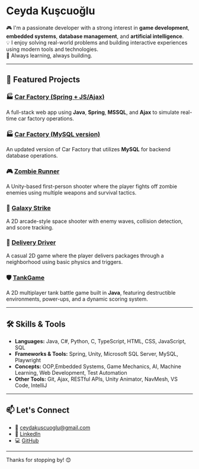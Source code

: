 # Ceyda Kuşcuoğlu

🎮 I'm a passionate developer with a strong interest in **game development**, **embedded systems**, **database management**, and **artificial intelligence**.  
💡 I enjoy solving real-world problems and building interactive experiences using modern tools and technologies.  
🚀 Always learning, always building.

---

## 🚀 Featured Projects

### 🏭 [Car Factory (Spring + JS/Ajax)](https://github.com/ceydakuscuoglu/carfactory)  
A full-stack web app using **Java**, **Spring**, **MSSQL**, and **Ajax** to simulate real-time car factory operations.

### 🏭 [Car Factory (MySQL version)](https://github.com/ceydakuscuoglu/newcarfactory)  
An updated version of Car Factory that utilizes **MySQL** for backend database operations.

### 🎮 [Zombie Runner](https://github.com/ceydakuscuoglu/ZombieRunner)  
A Unity-based first-person shooter where the player fights off zombie enemies using multiple weapons and survival tactics.

### 🌌 [Galaxy Strike](https://github.com/ceydakuscuoglu/GalaxyStrike)  
A 2D arcade-style space shooter with enemy waves, collision detection, and score tracking.

### 🚗 [Delivery Driver](https://github.com/ceydakuscuoglu/DeliveryDriver)  
A casual 2D game where the player delivers packages through a neighborhood using basic physics and triggers.

### 🛡️ [TankGame](https://github.com/ceydakuscuoglu/TankGame) 
A 2D multiplayer tank battle game built in **Java**, featuring destructible environments, power-ups, and a dynamic scoring system.

---

## 🛠️ Skills & Tools

- **Languages:** Java, C#, Python, C, TypeScript, HTML, CSS, JavaScript, SQL  
- **Frameworks & Tools:** Spring, Unity, Microsoft SQL Server, MySQL, Playwright  
- **Concepts:** OOP,Embedded Systems, Game Mechanics, AI, Machine Learning, Web Development, Test Automation  
- **Other Tools:** Git, Ajax, RESTful APIs, Unity Animator, NavMesh, VS Code, IntelliJ

---

## 📫 Let's Connect

- 📧 ceydakuscuoglu@gmail.com  
- 💼 [LinkedIn](https://www.linkedin.com/in/ceyda-kuscuoglu/)  
- 💻 [GitHub](https://github.com/ceydakuscuoglu)

---

Thanks for stopping by! 😊
